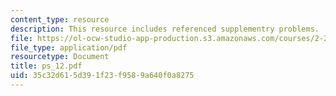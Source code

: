 ```yaml
---
content_type: resource
description: This resource includes referenced supplementry problems.
file: https://ol-ocw-studio-app-production.s3.amazonaws.com/courses/2-20-marine-hydrodynamics-13-021-spring-2005/35c32d615d391f23f9589a640f0a8275_ps_12.pdf
file_type: application/pdf
resourcetype: Document
title: ps_12.pdf
uid: 35c32d61-5d39-1f23-f958-9a640f0a8275
---
```

